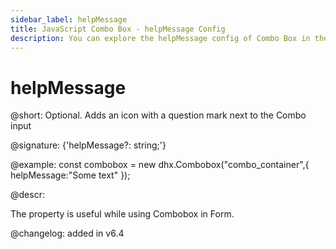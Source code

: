 ```yaml
---
sidebar_label: helpMessage
title: JavaScript Combo Box - helpMessage Config 
description: You can explore the helpMessage config of Combo Box in the documentation of the DHTMLX JavaScript UI library. Browse developer guides and API reference, try out code examples and live demos, and download a free 30-day evaluation version of DHTMLX Suite 7.
---
```


# helpMessage

@short: Optional. Adds an icon with a question mark next to the Combo input

@signature: {'helpMessage?: string;'}

@example:
const combobox = new dhx.Combobox("combo_container",{
	helpMessage:"Some text"
});

@descr:

The property is useful while using Combobox in Form.

@changelog: added in v6.4

[comment]: # (@related: combobox/how_to_start.md#initialize-combobox combobox/configuration.md#help-icon)
